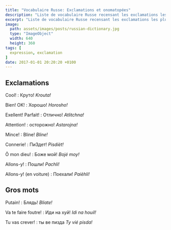 ```yaml
---
title: "Vocabulaire Russe: Exclamations et onomatopées"
description: "Liste de vocabulaire Russe recensant les exclamations les plus courantes."
excerpt: "Liste de vocabulaire Russe recensant les exclamations les plus courantes."
image:
  path: assets/images/posts/russian-dictionary.jpg
  type: "ImageObject"
  width: 640
  height: 360
tags: [
  expression, exclamation
]
date: 2017-01-01 20:20:20 +0100
---
```


## Exclamations

Cool!
: Круто!
*Krouta!*

Bien! OK!
: Хорошо!
*Horosho!*

Exellent! Parfait!
: Отлично!
*Atlitchna!*

Attention!
: осторожно!
*Astarojna!*

Mince!
: Bline!
*Bline!*

Connerie!
: ПиЗдет!
*Pisdièt!*

Ô mon dieu!
: Боже мой!
*Bojé moy!*

Allons-y!
: Пошли!
*Pachli!*

Allons-y! (en voiture)
: Поехали!
*Paièhli!*


## Gros mots

Putain!
: Блядь!
*Bliate!*

Va te faire foutre!
: Иди на хуй!
*Idi na houil!*

Tu vas crever!
: ты ве пизда
*Ty vié pisda!*
